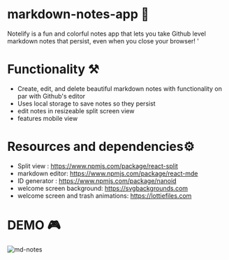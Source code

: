 # markdown-notes-app 📝

Notelify is a fun and colorful notes app that lets you take Github level markdown notes that persist, even when you close your browser! '

# Functionality ⚒️
- Create, edit, and delete beautiful markdown notes with functionality on par with Github's editor
- Uses local storage to save notes so they persist
- edit notes in resizeable split screen view
- features mobile view

# Resources and dependencies⚙️
- Split view : https://www.npmjs.com/package/react-split
- markdown editor: https://www.npmjs.com/package/react-mde
- ID generator : https://www.npmjs.com/package/nanoid
- welcome screen background: https://svgbackgrounds.com   
- welcome screen and trash animations: https://lottiefiles.com

# DEMO 🎮

![md-notes](https://user-images.githubusercontent.com/34838966/184677989-d80e763b-305e-4910-9257-027c2c8ba203.gif)
